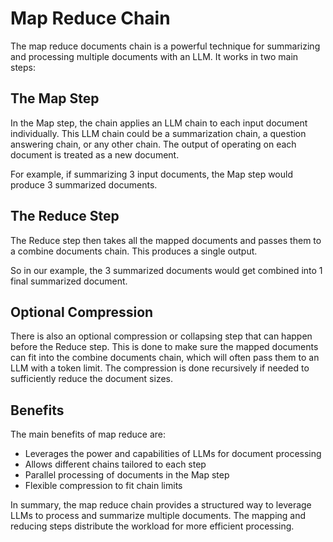 # Map Reduce Chain

The map reduce documents chain is a powerful technique for summarizing and processing multiple documents with an LLM. It works in two main steps:

## The Map Step

In the Map step, the chain applies an LLM chain to each input document individually. This LLM chain could be a summarization chain, a question answering chain, or any other chain. The output of operating on each document is treated as a new document.

For example, if summarizing 3 input documents, the Map step would produce 3 summarized documents.

## The Reduce Step

The Reduce step then takes all the mapped documents and passes them to a combine documents chain. This produces a single output.

So in our example, the 3 summarized documents would get combined into 1 final summarized document.

## Optional Compression

There is also an optional compression or collapsing step that can happen before the Reduce step. This is done to make sure the mapped documents can fit into the combine documents chain, which will often pass them to an LLM with a token limit. The compression is done recursively if needed to sufficiently reduce the document sizes.

## Benefits

The main benefits of map reduce are:

- Leverages the power and capabilities of LLMs for document processing
- Allows different chains tailored to each step
- Parallel processing of documents in the Map step
- Flexible compression to fit chain limits

In summary, the map reduce chain provides a structured way to leverage LLMs to process and summarize multiple documents. The mapping and reducing steps distribute the workload for more efficient processing.
